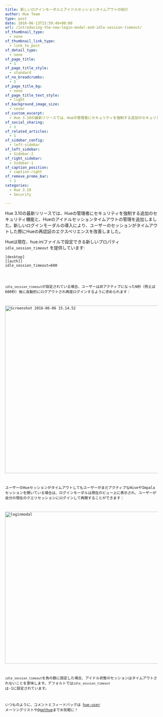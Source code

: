 ```yaml
---
title: 新しいログインモーダルとアイドルセッションタイムアウトの紹介
author: Hue Team
type: post
date: 2016-06-13T23:59:49+00:00
url: /introducing-the-new-login-modal-and-idle-session-timeout/
sf_thumbnail_type:
  - none
sf_thumbnail_link_type:
  - link_to_post
sf_detail_type:
  - none
sf_page_title:
  - 1
sf_page_title_style:
  - standard
sf_no_breadcrumbs:
  - 1
sf_page_title_bg:
  - none
sf_page_title_text_style:
  - light
sf_background_image_size:
  - cover
sf_custom_excerpt:
  - Hue 3.10の最新リリースでは、Hueの管理者にセキュリティを強制する追加のセキュリティ機能と、Hueのアイドルセッションタイムアウトの管理を追加しました。新しいログインモデルの導入により、ユーザーのセッションがタイムアウトした際にHueの再認証のエクスペリエンスを改善しました。
sf_social_sharing:
  - 1
sf_related_articles:
  - 1
sf_sidebar_config:
  - left-sidebar
sf_left_sidebar:
  - Sidebar-2
sf_right_sidebar:
  - Sidebar-1
sf_caption_position:
  - caption-right
sf_remove_promo_bar:
  - 1
categories:
  - Hue 3.10
  - Security

---
```

Hue 3.10の最新リリースでは、Hueの管理者にセキュリティを強制する追加のセキュリティ機能と、Hueのアイドルセッションタイムアウトの管理を追加しました。新しいログインモーダルの導入により、ユーザーのセッションがタイムアウトした際にHueの再認証のエクスペリエンスを改善しました。

Hueは現在、hue.iniファイルで設定できる新しいプロパティ`idle_session_timeout` を提供しています:

<pre><code class="bash">[desktop]
[[auth]]
idle_session_timeout=600
</pre>

`idle_session_timeout`が設定されている場合、ユーザーは非アクティブになったN秒（例えば 600秒）後に自動的にログアウトされ再度ログインするように求められます：

[<img class="aligncenter size-large wp-image-4122" src="https://cdn.gethue.com/uploads/2016/06/Screenshot-2016-06-06-15.14.52-1024x553.jpg" alt="Screenshot 2016-06-06 15.14.52" width="1024" height="553" data-wp-pid="4122" />][1]

ユーザーのHueセッションがタイムアウトしてもユーザーがまだアクティブなHiveやImpalaセッションを開いている場合は、ログインモーダルは現在のビュー上に表示され、ユーザーが自分の現在のクエリセッションにログインして再開することができます：

[<img class="aligncenter size-full wp-image-4120" src="https://cdn.gethue.com/uploads/2016/02/loginmodal.gif" alt="loginmodal" width="935" height="501" data-wp-pid="4120" />][2]

`idle_session_timeout`を負の数に設定した場合、アイドル状態のセッションはタイムアウトされないことを意味します。デフォルトでは`idle_session_timeout` は-1に設定されています。

いつものように、コメントとフィードバックは [hue-user][3] メーリングリストや[@gethue][4]までお気軽に！

 [1]: https://cdn.gethue.com/uploads/2016/06/Screenshot-2016-06-06-15.14.52.jpg
 [2]: https://cdn.gethue.com/uploads/2016/02/loginmodal.gif
 [3]: http://groups.google.com/a/cloudera.org/group/hue-user
 [4]: https://twitter.com/gethue
